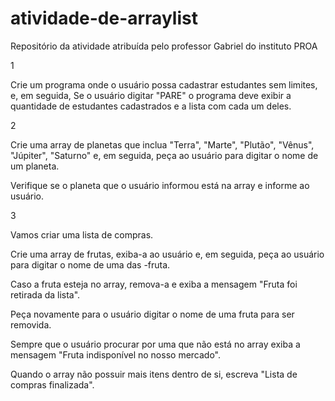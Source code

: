 # atividade-de-arraylist
Repositório da atividade atribuída pelo professor Gabriel do instituto PROA

1

Crie um programa onde o usuário possa cadastrar estudantes sem limites, e, em seguida, Se o usuário digitar "PARE" o programa deve exibir a quantidade de estudantes cadastrados e a lista com cada um deles. 

2

Crie uma array de planetas que inclua "Terra", "Marte", "Plutão", "Vênus", "Júpiter", "Saturno"  e, em seguida, peça ao usuário para digitar o nome de um planeta.

 

Verifique se o planeta que o usuário informou está na array e informe ao usuário.

3

Vamos criar uma lista de compras.

 

Crie uma array de frutas, exiba-a ao usuário e, em seguida, peça ao usuário para digitar o nome de uma das -fruta.

 

Caso a fruta esteja no array, remova-a e exiba a mensagem "Fruta foi retirada da lista".

 

Peça novamente para o usuário digitar o nome de uma fruta para ser removida.

 

Sempre que o usuário procurar por uma que não está no array exiba a mensagem "Fruta indisponível no nosso mercado".

 

Quando o array não possuir mais itens dentro de si, escreva "Lista de compras finalizada". 
